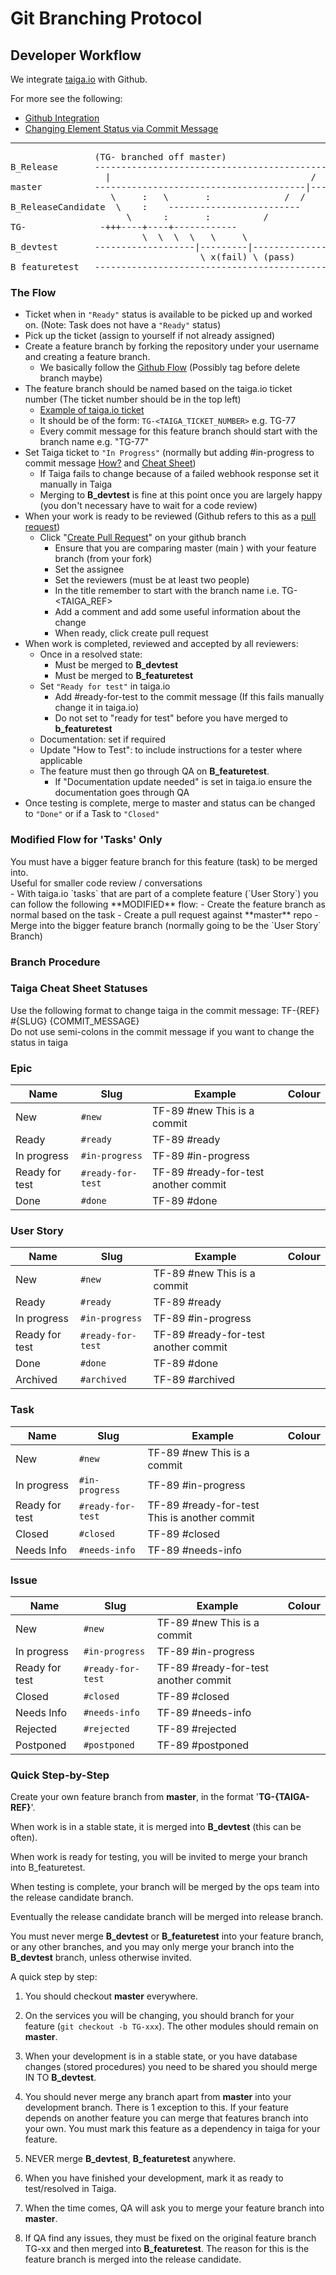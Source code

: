 # Git Branching Protocol

## Developer Workflow

<aside class="notice">
We integrate <a href="https://tree.taiga.io/project/jtarball-mcc/">taiga.io</a> with Github.
</aside>

For more see the following:

- [Github Integration](https://tree.taiga.io/support/integrations/github-integration/)
- [Changing Element Status via Commit Message](https://tree.taiga.io/support/integrations/changing-elements-status-via-commit-message/)


<hr>
<pre>
                (TG-<REF> branched off master)
B_Release       -------------------------------------------->
                  |                                      /
master          ----------------------------------------|--->   (master tracks B_Release, and may be updated more frequently than B_Release with new features and bug fixes)
                   \     :   \       :              /  /        (Release candidate is taken from B_Release/master and eventually merged back in)
B_ReleaseCandidate  \    :    -------------------------
                      \      :       :          /               (your successfully tested branch merged to B_ReleaseCandidate)
TG-<REF>              -+++----+----+------------                    (Update TG-<REF> from master if needed)
                         \  \  \  \   \     \                   #### NEVER MERGE B_devtest or B_featuretest into other branches #### 
B_devtest       -------------------|---------|-------------->   (Merge your branch into Continuous Integration (B_devtest) anytime work is at a stable point)
                                    \ x(fail) \ (pass)
B_featuretest   -------------------------------------------->   (Your branch gets merged to B_featuretest for testing)
</pre>

### The Flow
- Ticket when in `"Ready"` status is available to be picked up and worked on. (Note: Task does not have a `"Ready"` status)
- Pick up the ticket (assign to yourself if not already assigned)
- Create a feature branch by forking the repository under your username and creating a feature branch.
    - We basically follow the <a href="https://help.github.com/articles/github-flow/">Github Flow</a> (Possibly tag before delete branch maybe)
- The feature branch should be named based on the taiga.io ticket number (The ticket number should be in the top left)
    - [Example of taiga.io ticket](https://tree.taiga.io/project/jtarball-mcc/task/77)
    - It should be of the form: `TG-<TAIGA_TICKET_NUMBER>` e.g. TG-77
    - Every commit message for this feature branch should start with the branch name e.g. "TG-77"
- Set Taiga ticket to `"In Progress"` (normally but adding #in-progress to commit message <a href="https://tree.taiga.io/support/integrations/changing-elements-status-via-commit-message/">How?</a> and <a href="#taiga-cheat-sheet-statuses">Cheat Sheet</a>)
    - If Taiga fails to change because of a failed webhook response set it manually in Taiga
    - Merging to **B_devtest** is fine at this point once you are largely happy (you don't necessary have to wait for a code review)
- When your work is ready to be reviewed (Github refers to this as a <a href="https://help.github.com/articles/creating-a-pull-request/">pull request</a>)
    - Click "<a href="https://help.github.com/articles/about-pull-requests/">Create Pull Request</a>" on your github branch
        - Ensure that you are comparing master (main ) with your feature branch (from your fork)
        - Set the assignee
        - Set the reviewers (must be at least two people)
        - In the title remember to start with the branch name i.e. TG-<TAIGA_REF>
        - Add a comment and add some useful information about the change
        - When ready, click create pull request
- When work is completed, reviewed and accepted by all reviewers:
    - Once in a resolved state:
        - Must be merged to **B_devtest**
        - Must be merged to **B_featuretest**
    - Set `"Ready for test"` in taiga.io
        - Add #ready-for-test to the commit message (If this fails manually change it in taiga.io)
        - Do not set to "ready for test" before you have merged to **b_featuretest** 
    - Documentation: set if required 
    - Update "How to Test": to include instructions for a tester where applicable
    - The feature must then go through QA on **B_featuretest**.
        - If "Documentation update needed" is set in taiga.io ensure the documentation goes through QA
- Once testing is complete, merge to master and status can be changed to `"Done"` or if a Task to `"Closed"`

### Modified Flow for 'Tasks' Only
<aside class="warning">
You must have a bigger feature branch for this feature (task) to be merged into.
</aside>
<aside class="notice">
Useful for smaller code review / conversations
</aside>
- With taiga.io `tasks` that are part of a complete feature (`User Story`) you can follow the following **MODIFIED** flow:
    - Create the feature branch as normal based on the task
    - Create a pull request against **master** repo
    - Merge into the bigger feature branch (normally going to be the `User Story` Branch)

### Branch Procedure

### Taiga Cheat Sheet Statuses

<aside class="notice">Use the following format to change taiga in the commit message:    TF-{REF} #{SLUG} {COMMIT_MESSAGE}</aside>
<aside class="warning">Do not use semi-colons in the commit message if you want to change the status in taiga</aside>

### Epic

Name | Slug | Example | Colour
--------- | ----------- | --------- |  ---------
New | `#new` | TF-89 #new This is a commit | <div class="color-box" style="background-color: rgb(153, 153, 153);"></div>
Ready | `#ready` | TF-89 #ready | <div class="color-box" style="background-color: rgb(255, 138, 132);"></div>
In progress | `#in-progress` | TF-89 #in-progress | <div class="color-box" style="background-color: rgb(255, 153, 0);"></div>
Ready for test | `#ready-for-test` | TF-89 #ready-for-test another commit | <div class="color-box" style="background-color: rgb(252, 192, 0);"></div>
Done | `#done` | TF-89 #done | <div class="color-box" style="background-color: rgb(102, 153, 0);"></div>

### User Story

Name | Slug | Example | Colour
--------- | ----------- | --------- |  ---------
New | `#new` | TF-89 #new This is a commit | <div class="color-box" style="background-color: rgb(153, 153, 153);"></div>
Ready | `#ready` | TF-89 #ready | <div class="color-box" style="background-color: rgb(245, 121, 0);"></div>
In progress | `#in-progress` | TF-89 #in-progress | <div class="color-box" style="background-color: rgb(114, 159, 207);"></div>
Ready for test | `#ready-for-test` | TF-89 #ready-for-test another commit | <div class="color-box" style="background-color: rgb(78, 154, 6);"></div>
Done | `#done` | TF-89 #done | <div class="color-box" style="background-color: rgb(204, 0, 0);"></div>
Archived | `#archived` | TF-89 #archived | <div class="color-box" style="background-color: rgb(92, 53, 102);"></div>

### Task

Name | Slug | Example | Colour
--------- | ----------- | --------- |  ---------
New | `#new` | TF-89 #new This is a commit | <div class="color-box" style="background-color: rgb(153, 153, 153);"></div>
In progress | `#in-progress` | TF-89 #in-progress | <div class="color-box" style="background-color: rgb(114, 159, 207);"></div>
Ready for test | `#ready-for-test` | TF-89 #ready-for-test This is another commit | <div class="color-box" style="background-color: rgb(245, 121, 0);"></div>
Closed | `#closed` | TF-89 #closed | <div class="color-box" style="background-color: rgb(78, 154, 6);"></div>
Needs Info | `#needs-info` | TF-89 #needs-info | <div class="color-box" style="background-color: rgb(204, 0, 0);"></div>

### Issue

Name | Slug | Example | Colour
--------- | ----------- | --------- |  ---------
New | `#new` | TF-89 #new This is a commit | <div class="color-box" style="background-color: rgb(153, 153, 153);"></div>
In progress | `#in-progress` | TF-89 #in-progress | <div class="color-box" style="background-color: rgb(114, 159, 207);"></div>
Ready for test | `#ready-for-test` | TF-89 #ready-for-test another commit | <div class="color-box" style="background-color: rgb(245, 121, 0);"></div>
Closed | `#closed` | TF-89 #closed | <div class="color-box" style="background-color: rgb(78, 154, 6);"></div>
Needs Info | `#needs-info` | TF-89 #needs-info | <div class="color-box" style="background-color: rgb(204, 0, 0);"></div>
Rejected | `#rejected` | TF-89 #rejected | <div class="color-box" style="background-color: rgb(211, 215, 207);"></div>
Postponed | `#postponed` | TF-89 #postponed | <div class="color-box" style="background-color: rgb(117, 80, 123);"></div>

### Quick Step-by-Step

Create your own feature branch from **master**, in the format '**TG-{TAIGA-REF}**'.

When work is in a stable state, it is merged into **B_devtest** (this can be often).

When work is ready for testing, you will be invited to merge your branch into B_featuretest.

When testing is complete, your branch will be merged by the ops team into the release candidate branch.

Eventually the release candidate branch will be merged into release branch.

You must never merge **B_devtest** or **B_featuretest** into your feature branch, or any other branches, and you may only merge your branch into the **B_devtest** branch, unless otherwise invited.

A quick step by step:

1) You should checkout **master** everywhere.

2) On the services you will be changing, you should branch for your feature (`git checkout -b TG-xxx`). The other modules should remain on **master**.

3) When your development is in a stable state, or you have database changes (stored procedures) you need to be shared you should merge IN TO **B_devtest**.

4) You should never merge any branch apart from **master** into your development branch. There is 1 exception to this. If your feature depends on another feature you can merge that features branch into your own. You must mark this feature as a dependency in taiga for your feature.

5) NEVER merge **B_devtest**, **B_featuretest** anywhere.

6) When you have finished your development, mark it as ready to test/resolved in Taiga.

7) When the time comes, QA will ask you to merge your feature branch into **master**.

8) If QA find any issues, they must be fixed on the original feature branch TG-xx and then merged into **B_featuretest**. The reason for this is the feature branch is merged into the release candidate.
